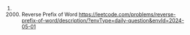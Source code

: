 1. 2000. Reverse Prefix of Word
https://leetcode.com/problems/reverse-prefix-of-word/description/?envType=daily-question&envId=2024-05-01
